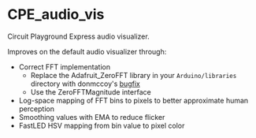 # CPE_audio_vis
Circuit Playground Express audio visualizer.

Improves on the default audio visualizer through:

- Correct FFT implementation
  - Replace the Adafruit_ZeroFFT library in your `Arduino/libraries` directory with donmccoy's [bugfix](https://github.com/donmccoy/Adafruit_ZeroFFT.git)
  - Use the ZeroFFTMagnitude interface
- Log-space mapping of FFT bins to pixels to better approximate human perception
- Smoothing values with EMA to reduce flicker
- FastLED HSV mapping from bin value to pixel color
